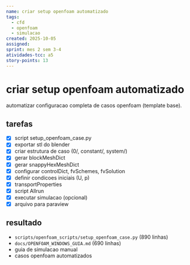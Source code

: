 ```yaml
---
name: criar setup openfoam automatizado
tags:
  - cfd
  - openfoam
  - simulacao
created: 2025-10-05
assigned: 
sprint: mes 2 sem 3-4
atividades-tcc: a5
story-points: 13
---
```


# criar setup openfoam automatizado

automatizar configuracao completa de casos openfoam (template base).

## tarefas
- [x] script setup_openfoam_case.py
- [x] exportar stl do blender
- [x] criar estrutura de caso (0/, constant/, system/)
- [x] gerar blockMeshDict
- [x] gerar snappyHexMeshDict
- [x] configurar controlDict, fvSchemes, fvSolution
- [x] definir condicoes iniciais (U, p)
- [x] transportProperties
- [x] script Allrun
- [x] executar simulacao (opcional)
- [x] arquivo para paraview

## resultado
- `scripts/openfoam_scripts/setup_openfoam_case.py` (890 linhas)
- `docs/OPENFOAM_WINDOWS_GUIA.md` (690 linhas)
- guia de simulacao manual
- casos openfoam automatizados

